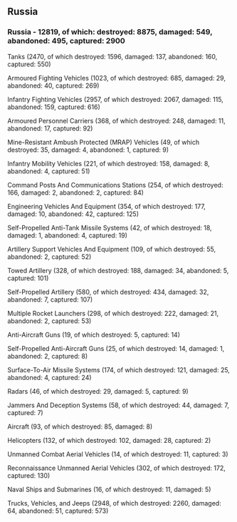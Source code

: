 
 
 ## Russia
 
 ### Russia - 12819, of which: destroyed: 8875, damaged: 549, abandoned: 495, captured: 2900

 

 

 Tanks (2470, of which destroyed: 1596, damaged: 137, abandoned: 160, captured: 550)

 Armoured Fighting Vehicles (1023, of which destroyed: 685, damaged: 29, abandoned: 40, captured: 269)

 Infantry Fighting Vehicles (2957, of which destroyed: 2067, damaged: 115, abandoned: 159, captured: 616)

 Armoured Personnel Carriers (368, of which destroyed: 248, damaged: 11, abandoned: 17, captured: 92)

 Mine-Resistant Ambush Protected (MRAP) Vehicles (49, of which destroyed: 35, damaged: 4, abandoned: 1, captured: 9)

 Infantry Mobility Vehicles (221, of which destroyed: 158, damaged: 8, abandoned: 4, captured: 51)

 Command Posts And Communications Stations (254, of which destroyed: 166, damaged: 2, abandoned: 2, captured: 84)

 Engineering Vehicles And Equipment (354, of which destroyed: 177, damaged: 10, abandoned: 42, captured: 125)

 Self-Propelled Anti-Tank Missile Systems (42, of which destroyed: 18, damaged: 1, abandoned: 4, captured: 19)

 Artillery Support Vehicles And Equipment (109, of which destroyed: 55, abandoned: 2, captured: 52)

 Towed Artillery (328, of which destroyed: 188, damaged: 34, abandoned: 5, captured: 101)

 Self-Propelled Artillery (580, of which destroyed: 434, damaged: 32, abandoned: 7, captured: 107)

 Multiple Rocket Launchers (298, of which destroyed: 222, damaged: 21, abandoned: 2, captured: 53)

 Anti-Aircraft Guns (19, of which destroyed: 5, captured: 14)

 Self-Propelled Anti-Aircraft Guns (25, of which destroyed: 14, damaged: 1, abandoned: 2, captured: 8)

 Surface-To-Air Missile Systems (174, of which destroyed: 121, damaged: 25, abandoned: 4, captured: 24)

 Radars (46, of which destroyed: 29, damaged: 5, captured: 9)

 Jammers And Deception Systems (58, of which destroyed: 44, damaged: 7, captured: 7)

 Aircraft (93, of which destroyed: 85, damaged: 8)

 Helicopters (132, of which destroyed: 102, damaged: 28, captured: 2)

 Unmanned Combat Aerial Vehicles (14, of which destroyed: 11, captured: 3)

 Reconnaissance Unmanned Aerial Vehicles (302, of which destroyed: 172, captured: 130)

 Naval Ships and Submarines (16, of which destroyed: 11, damaged: 5)

 Trucks, Vehicles, and Jeeps (2948, of which destroyed: 2260, damaged: 64, abandoned: 51, captured: 573)

